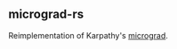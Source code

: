 ## micrograd-rs

Reimplementation of Karpathy's [micrograd](https://github.com/karpathy/micrograd).
